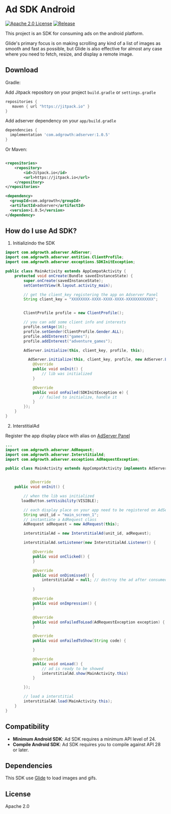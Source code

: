 Ad SDK Android
=====

[![Apache 2.0 License](https://img.shields.io/badge/license-Apache%202.0-blue.svg?style=flat)](http://www.apache.org/licenses/LICENSE-2.0.html) [![Release](https://jitpack.io/v/Ad-Growth/ad-sdk-android.svg)](https://jitpack.io/#ad-Growth/ad-sdk-android)

This project is an SDK for consuming ads on the android platform.

Glide's primary focus is on making scrolling any kind of a list of images as smooth and fast as possible, but Glide is
also effective for almost any case where you need to fetch, resize, and display a remote image.

Download
--------
Gradle:

Add Jitpack repository on your project `build.gradle` or `settings.gradle`
```gradle
repositories {
   maven { url "https://jitpack.io" }
}
```

Add adserver dependency on your `app/build.gradle`
```gradle
dependencies {
  implementation 'com.adgrowth:adserver:1.0.5'
}
```

Or Maven:

```xml

<repositories>
    <repository>
        <id>Jitpack.io</id>
        <url>https://jitpack.io</url>
    </repository>
</repositories> 

<dependency>
  <groupId>com.adgrowth</groupId>
  <artifactId>adserver</artifactId>
  <version>1.0.5</version>
</dependency>
```

How do I use Ad SDK?
-------------------


1. Initializindo the SDK
```java
import com.adgrowth.adserver.AdServer;
import com.adgrowth.adserver.entities.ClientProfile;
import com.adgrowth.adserver.exceptions.SDKInitException;

public class MainActivity extends AppCompatActivity {
    protected void onCreate(Bundle savedInstanceState) {
        super.onCreate(savedInstanceState);
        setContentView(R.layout.activity_main);

        // get the client_key registering the app on Adserver Panel
        String client_key = "XXXXXXXX-XXXX-XXXX-XXXX-XXXXXXXXXXXX"; 


        ClientProfile profile = new ClientProfile();

        // you can add some client info and interests
        profile.setAge(16);
        profile.setGender(ClientProfile.Gender.ALL);
        profile.addInterest("games");
        profile.addInterest("adventure_games");

        AdServer.initialize(this, client_key, profile, this);

          AdServer.initialize(this, client_key, profile, new AdServer.Listener() {
            @Override
            public void onInit() {
                // lib was initialized
            }

            @Override
            public void onFailed(SDKInitException e) {
               // failed to initialize, handle it
            }
        });
    }
}
```


2.  InterstitialAd

Register the app display place with alias on [AdServer Panel](https://publisher.ad.adgrowth.com) 
```java
... 
import com.adgrowth.adserver.AdRequest;
import com.adgrowth.adserver.InterstitialAd;
import com.adgrowth.adserver.exceptions.AdRequestException;

public class MainActivity extends AppCompatActivity implements AdServer.Listener {


           @Override
    public void onInit() {

        // when the lib was initialized
       loadButton.setVisibility(VISIBLE);

        // each display place on your app need to be registered on AdServer Panel.
        String unit_id = "main_screen_1";
        // instantiate a AdRequest class
        AdRequest adRequest = new AdRequest(this);

        interstitialAd = new InterstitialAd(unit_id, adRequest);

        interstitialAd.setListener(new InterstitialAd.Listener() {

            @Override
            public void onClicked() {
            }

            @Override
            public void onDismissed() {
                interstitialAd = null; // destroy the ad after consumed
                
            }

            @Override
            public void onImpression() {
            }

            @Override
            public void onFailedToLoad(AdRequestException exception) {
            }

            @Override
            public void onFailedToShow(String code) {

            }

            @Override
            public void onLoad() {
                // ad is ready to be showed
                interstitialAd.show(MainActivity.this)
            }

        });

        // load a interstitial
        interstitialAd.load(MainActivity.this);
    }
}
```

Compatibility
-------------

 * **Minimum Android SDK**: Ad SDK requires a minimum API level of 24.
 * **Compile Android SDK**: Ad SDK requires you to compile against API 28 or later.


Dependencies
-------
This SDK use [Glide](https://github.com/bumptech/glide) to load images and gifs.


License
-------
Apache 2.0
